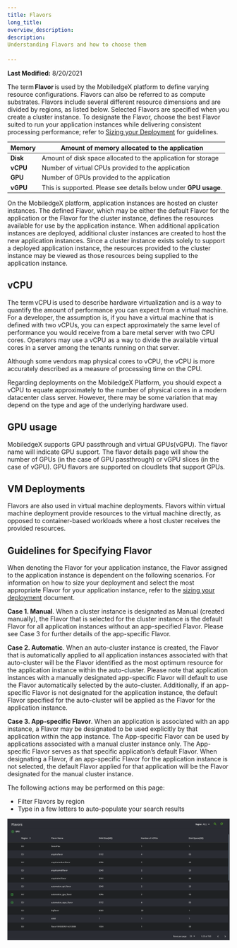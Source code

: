 ```yaml
---
title: Flavors
long_title:
overview_description:
description:
Understanding Flavors and how to choose them

---
```


**Last Modified:** 8/20/2021

The term **Flavor** is used by the MobiledgeX platform to define varying resource configurations. Flavors can also be referred to as compute substrates. Flavors include several different resource dimensions and are divided by regions, as listed below. Selected Flavors are specified when you create a cluster instance. To designate the Flavor, choose the best Flavor suited to run your application instances while delivering consistent processing performance; refer to [Sizing your Deployment](/developer/design/sizing-applications/index.md) for guidelines.

| **Memory** | Amount of memory allocated to the application                    |
|------------|------------------------------------------------------------------|
| **Disk**   | Amount of disk space allocated to the application for storage    |
| **vCPU**   | Number of virtual CPUs provided to the application               |
| **GPU**    | Number of GPUs provided to the application                       |
| **vGPU**   | This is supported. Please see details below under **GPU usage**. |

On the MobiledgeX platform, application instances are hosted on cluster instances. The defined Flavor, which may be either the default Flavor for the application or the Flavor for the cluster instance, defines the resources available for use by the application instance. When additional application instances are deployed, additional cluster instances are created to host the new application instances. Since a cluster instance exists solely to support a deployed application instance, the resources provided to the cluster instance may be viewed as those resources being supplied to the application instance.

## vCPU  

The term vCPU is used to describe hardware virtualization and is a way to quantify the amount of performance you can expect from a virtual machine. For a developer, the assumption is, if you have a virtual machine that is defined with two vCPUs, you can expect approximately the same level of performance you would receive from a bare metal server with two CPU cores. Operators may use a vCPU as a way to divide the available virtual cores in a server among the tenants running on that server.

Although some vendors map physical cores to vCPU, the vCPU is more accurately described as a measure of processing time on the CPU.

Regarding deployments on the MobiledgeX Platform, you should expect a vCPU to equate approximately to the number of physical cores in a modern datacenter class server. However, there may be some variation that may depend on the type and age of the underlying hardware used.

## GPU usage  

MobiledgeX supports GPU passthrough and virtual GPUs(vGPU). The flavor name will indicate GPU support. The flavor details page will show the number of GPUs (in the case of GPU passthrough) or vGPU slices (in the case of vGPU). GPU flavors are supported on cloudlets that support GPUs.

## VM Deployments  

Flavors are also used in virtual machine deployments. Flavors within virtual machine deployment provide resources to the virtual machine directly, as opposed to container-based workloads where a host cluster receives the provided resources.

## Guidelines for Specifying Flavor

When denoting the Flavor for your application instance, the Flavor assigned to the application instance is dependent on the following scenarios. For information on how to size your deployment and select the most appropriate Flavor for your application instance, refer to the [sizing your deployment](/developer/design/sizing-applications/index.md) document.

**Case 1. Manual**. When a cluster instance is designated as Manual (created manually), the Flavor that is selected for the cluster instance is the default Flavor for all application instances without an app-specified Flavor. Please see Case 3 for further details of the app-specific Flavor.

**Case 2. Automatic**. When an auto-cluster instance is created, the Flavor that is automatically applied to all application instances associated with that auto-cluster will be the Flavor identified as the most optimum resource for the application instance within the auto-cluster. Please note that application instances with a manually designated app-specific Flavor will default to use the Flavor automatically selected by the auto-cluster. Additionally, if an app-specific Flavor is not designated for the application instance, the default Flavor specified for the auto-cluster will be applied as the Flavor for the application instance.

**Case 3. App-specific Flavor**. When an application is associated with an app instance, a Flavor may be designated to be used explicitly by that application within the app instance. The App-specific Flavor can be used by applications associated with a manual cluster instance only. The App-specific Flavor serves as that specific application’s default Flavor. When designating a Flavor, if an app-specific Flavor for the application instance is not selected, the default Flavor applied for that application will be the Flavor designated for the manual cluster instance.

The following actions may be performed on this page:

- Filter Flavors by region
- Type in a few letters to auto-populate your search results

![Flavors page](/developer/assets/flavorespage.png "Flavors page")

